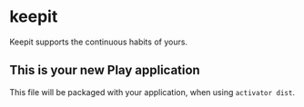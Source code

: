 keepit
======

Keepit supports the continuous habits of yours.

This is your new Play application
---------------------------------

This file will be packaged with your application, when using `activator dist`.
